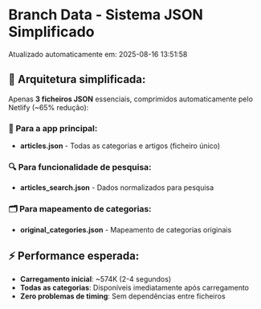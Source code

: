 # Branch Data - Sistema JSON Simplificado
Atualizado automaticamente em: 2025-08-16 13:51:58

## 🎯 Arquitetura simplificada:
Apenas **3 ficheiros JSON** essenciais, comprimidos automaticamente pelo Netlify (~65% redução):

### 📱 Para a app principal:
- **articles.json** - Todas as categorias e artigos (ficheiro único)

### 🔍 Para funcionalidade de pesquisa:
- **articles_search.json** - Dados normalizados para pesquisa

### 🗂️ Para mapeamento de categorias:
- **original_categories.json** - Mapeamento de categorias originais

## ⚡ Performance esperada:
- **Carregamento inicial**: ~574K (2-4 segundos)
- **Todas as categorias**: Disponíveis imediatamente após carregamento
- **Zero problemas de timing**: Sem dependências entre ficheiros
